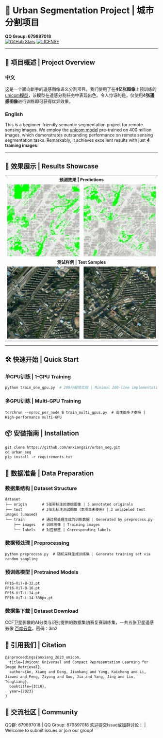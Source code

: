 # 🌆 Urban Segmentation Project | 城市分割项目 
**QQ Group: 679897018**  
[![GitHub Stars](https://img.shields.io/github/stars/anxiangsir/urban_seg?style=social)](https://github.com/anxiangsir/urban_seg) 
[![LICENSE](https://img.shields.io/badge/license-MIT-green)](https://github.com/anxiangsir/urban_seg/blob/main/LICENSE)

---

## 🚀 项目概述 | Project Overview
### 中文
这是一个面向新手的遥感图像语义分割项目。我们使用了在**4亿张图像**上预训练的[unicom模型](https://github.com/deepglint/unicom)，该模型在遥感分割任务中表现出色。令人惊讶的是，仅使用**4张遥感图像**进行训练即可获得优异效果。

### English
This is a beginner-friendly semantic segmentation project for remote sensing images. We employ the [unicom model](https://github.com/deepglint/unicom) pre-trained on 400 million images, which demonstrates outstanding performance on remote sensing segmentation tasks. Remarkably, it achieves excellent results with just **4 training images**.

---

## 🌟 效果展示 | Results Showcase
<table>
  <tr>
    <td colspan="2" align="center">
      <b>预测效果 | Predictions</b>
    </td>
  </tr>
  <tr>
    <td><img src="figures/predict.gif" width="400"></td>
    <td><img src="figures/predict_02.gif" width="400"></td>
  </tr>
  <tr>
    <td colspan="2" align="center">
      <b>测试样例 | Test Samples</b>
    </td>
  </tr>
  <tr>
    <td><img src="figures/test.jpg" width="400"></td>
    <td><img src="figures/test_02.jpg" width="400"></td>
  </tr>
</table>

---

## 🛠️ 快速开始 | Quick Start
### 单GPU训练 | 1-GPU Training
```bash
python train_one_gpu.py  # 200行极简实现 | Minimal 200-line implementation
```

### 多GPU训练 | Multi-GPU Training
```shell
torchrun --nproc_per_node 8 train_multi_gpus.py  # 高性能多卡支持 | High-performance multi-GPU
```

## 📦 安装指南 | Installation
```shell
git clone https://github.com/anxiangsir/urban_seg.git
cd urban_seg
pip install -r requirements.txt
```

## 📁 数据准备 | Data Preparation

### 数据集结构 | Dataset Structure
```shell
dataset
├── origin       # 5张带标注的原始图像 | 5 annotated originals
├── test         # 3张无标注测试图像（本项目未使用）| 3 unlabeled test images (unused)
└── train        # 通过预处理生成的训练数据 | Generated by preprocess.py
    ├── images   # 训练图像 | Training images
    └── labels   # 对应标签 | Corresponding labels
```

### 数据预处理 | Preprocessing

```shell
python preprocess.py  # 随机采样生成训练集 | Generate training set via random sampling
```
### 预训练模型 | Pretrained Models
```
FP16-ViT-B-32.pt
FP16-ViT-B-16.pt
FP16-ViT-L-14.pt
FP16-ViT-L-14-336px.pt
```

### 数据集下载 | Dataset Download

CCF卫星影像的AI分类与识别提供的数据集初赛复赛训练集，一共五张卫星遥感影像
[百度云盘](https://pan.baidu.com/s/1LWBMklOr39yI7fYRQ185Og)，密码：3ih2

## 📜 引用我们 | Citation
```shell
@inproceedings{anxiang_2023_unicom,
  title={Unicom: Universal and Compact Representation Learning for Image Retrieval},
  author={An, Xiang and Deng, Jiankang and Yang, Kaicheng and Li, Jiawei and Feng, Ziyong and Guo, Jia and Yang, Jing and Liu, Tongliang},
  booktitle={ICLR},
  year={2023}
}
```
## 💬 交流社区 | Community

QQ群: 679897018 | QQ Group: 679897018
欢迎提交Issue或加群讨论！ | Welcome to submit issues or join our group!
